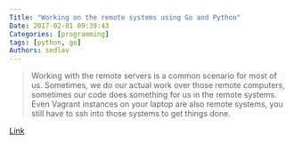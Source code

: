 ```yaml
---
Title: "Working on the remote systems using Go and Python"
Date: 2017-02-01 09:39:43
Categories: [programming]
tags: [python, go]
Authors: sedlav
---
```


> Working with the remote servers is a common scenario for most of us. Sometimes, we do our actual work over those remote computers, sometimes our code does something for us in the remote systems. Even Vagrant instances on your laptop are also remote systems, you still have to ssh into those systems to get things done.

[Link](https://kushaldas.in/posts/working-over-ssh-in-python.html)
